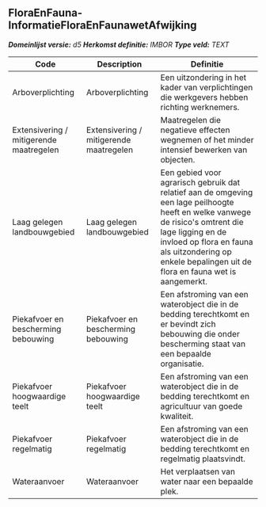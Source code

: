 ﻿## FloraEnFauna-InformatieFloraEnFaunawetAfwijking

*__Domeinlijst versie:__ d5*
*__Herkomst definitie:__ IMBOR*
*__Type veld:__ TEXT*

|__Code__ |__Description__ |__Definitie__	|
|	---	|	---	|   ---	| 
| Arboverplichting | Arboverplichting | Een uitzondering in het kader van verplichtingen die werkgevers hebben richting werknemers. |
| Extensivering / mitigerende maatregelen | Extensivering / mitigerende maatregelen | Maatregelen die negatieve effecten wegnemen of het minder intensief bewerken van objecten. |
| Laag gelegen landbouwgebied | Laag gelegen landbouwgebied | Een gebied voor agrarisch gebruik dat relatief aan de omgeving een lage peilhoogte heeft en welke vanwege de risico's omtrent die lage ligging en de invloed op flora en fauna als uitzondering op enkele bepalingen uit de flora en fauna wet is aangemerkt. |
| Piekafvoer en bescherming bebouwing | Piekafvoer en bescherming bebouwing | Een afstroming van een waterobject die in de bedding terechtkomt en er bevindt zich bebouwing die onder bescherming staat van een bepaalde organisatie. |
| Piekafvoer hoogwaardige teelt | Piekafvoer hoogwaardige teelt | Een afstroming van een waterobject die in de bedding terechtkomt en agricultuur van goede kwaliteit. |
| Piekafvoer regelmatig | Piekafvoer regelmatig | Een afstroming van een waterobject die in de bedding terechtkomt en regelmatig plaatsvindt. |
| Wateraanvoer | Wateraanvoer | Het verplaatsen van water naar een bepaalde plek. |
